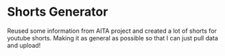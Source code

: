 # Shorts Generator

Reused some information from AITA project and created a lot of shorts for youtube shorts. Making it as general as possible so that I can just pull data and upload!
